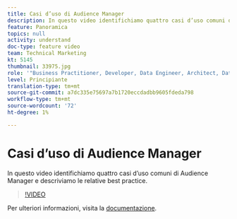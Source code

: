 ```yaml
---
title: Casi d’uso di Audience Manager
description: In questo video identifichiamo quattro casi d’uso comuni di Audience Manager e descriviamo le relative best practice.
feature: Panoramica
topics: null
activity: understand
doc-type: feature video
team: Technical Marketing
kt: 5145
thumbnail: 33975.jpg
role: '"Business Practitioner, Developer, Data Engineer, Architect, Data Architect, Administrator, Leader"'
level: Principiante
translation-type: tm+mt
source-git-commit: a7dc335e75697a7b1720eccdadbb9605fdeda798
workflow-type: tm+mt
source-wordcount: '72'
ht-degree: 1%

---
```



# Casi d’uso di Audience Manager

In questo video identifichiamo quattro casi d’uso comuni di Audience Manager e descriviamo le relative best practice.

>[!VIDEO](https://video.tv.adobe.com/v/33975/?quality=12)

Per ulteriori informazioni, visita la [documentazione](https://docs.adobe.com/content/help/en/audience-manager/user-guide/aam-home.html).

